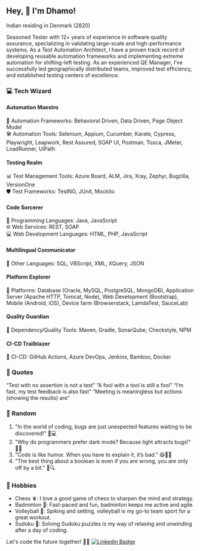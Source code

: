 ## Hey, 👋 I'm Dhamo!

Indian residing in Denmark (2820) 

Seasoned Tester with 12+ years of experience in software quality assurance, specializing in validating large-scale and high-performance systems. As a Test Automation Architect, I have a proven track record of developing reusable automation frameworks and implementing extreme automation for shifting-left testing. As an experienced QE Manager, I've successfully led geographically distributed teams, improved test efficiency, and established testing centers of excellence.

### 💻 Tech Wizard

#### Automation Maestro
🤖 Automation Frameworks: Behavioral Driven, Data Driven, Page Object Model  
🛠️ Automation Tools: Selenium, Appium, Cucumber, Karate, Cypress, Playwright, Leapwork, Rest Assured, SOAP UI, Postman, Tosca, JMeter, LoadRunner, UiPath

#### Testing Realm
📊 Test Management Tools: Azure Board, ALM, Jira, Xray, Zephyr, Bugzilla, VersionOne  
🛡️ Test Frameworks: TestNG, JUnit, Mockito

#### Code Sorcerer
🚀 Programming Languages: Java, JavaScript  
🌐 Web Services: REST, SOAP  
💻 Web Development Languages: HTML, PHP, JavaScript

#### Multilingual Communicator
🌈 Other Languages: SQL, VBScript, XML, XQuery, JSON  

#### Platform Explorer
🚀 Platforms: Database (Oracle, MySQL, PostgreSQL, MongoDB), Application Server (Apache HTTP, Tomcat, Node), Web Development (Bootstrap), Mobile (Android, iOS), Device farm (Browserstack, LamdaTest, SauceLab)  

#### Quality Guardian
🧰 Dependency/Quality Tools: Maven, Gradle, SonarQube, Checkstyle, NPM

#### CI-CD Trailblazer
🚀 CI-CD: GitHub Actions, Azure DevOps, Jenkins, Bamboo, Docker

### 🤔 Quotes
“Test with no assertion is not a test”
“A fool with a tool is still a fool"
“I’m fast, my test feedback is also fast”
“Meeting is meaningless but actions (showing the results) are”

### 🤔 Random
1. "In the world of coding, bugs are just unexpected features waiting to be discovered!" 🐞💻
2. "Why do programmers prefer dark mode? Because light attracts bugs!" 🌌🦠
3. "Code is like humor. When you have to explain it, it’s bad." 😄👩‍💻
4. "The best thing about a boolean is even if you are wrong, you are only off by a bit." 🤖🔍

### 🏸 Hobbies
- Chess ♛: I love a good game of chess to sharpen the mind and strategy.
- Badminton 🏸: Fast-paced and fun, badminton keeps me active and agile.
- Volleyball 🏐: Spiking and setting, volleyball is my go-to team sport for a great workout.
- Sudoku 🧩: Solving Sudoku puzzles is my way of relaxing and unwinding after a day of coding.

Let's code the future together! 🚀✨
[![Linkedin Badge](https://img.shields.io/badge/-dhamo-blue?style=flat-square&logo=Linkedin&logoColor=white&link=https://www.linkedin.com/in/dhamotharan-pk/)](https://www.linkedin.com/in/dhamotharan-pk/) 
